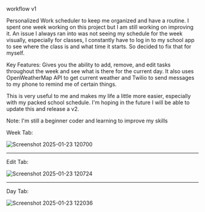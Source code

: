 workflow v1

Personalized Work scheduler to keep me organized and have a routine. I spent one week working on this project but I am still working on improving it. 
An issue I always ran into was not seeing my schedule for the week visually, especially for classes, I constantly have to log in to my school app to see where the class is and what time it starts. So decided to fix that for myself.

Key Features: Gives you the ability to add, remove, and edit tasks throughout the week and see what is there for the current day. It also uses OpenWeatherMap API to get current weather and Twilio to send messages to my phone to remind me of certain things. 

This is very useful to me and makes my life a little more easier, especially with my packed school schedule. I'm hoping in the future I will be able to update this and release a v2. 

Note: I'm still a beginner coder and learning to improve my skills

Week Tab:

![Screenshot 2025-01-23 120700](https://github.com/user-attachments/assets/08e83aad-a0d7-49b2-a399-e3312d4e0639)

----------------------------------------------------------------------------------------------------------------

Edit Tab:

![Screenshot 2025-01-23 120724](https://github.com/user-attachments/assets/32675f5b-df66-4d0a-beae-0640dcc18aac)

----------------------------------------------------------------------------------------------------------------

Day Tab:

![Screenshot 2025-01-23 122036](https://github.com/user-attachments/assets/8f167726-0abe-4f2b-a691-21afdea912ec)
